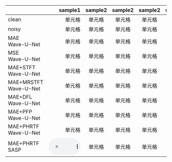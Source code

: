 |       | sample1 | sample2 | sample2 | sample2 | sample2 | sample2 |
| :-----| ----: | :----: | :----: | :----: | :----: | :----: |
| clean | 单元格 | 单元格 | 单元格 | 单元格 | 单元格 | 单元格 |
| noisy | 单元格 | 单元格 | 单元格 | 单元格 | 单元格 | 单元格 |
| MAE <br> Wave-U-Net | 单元格 | 单元格 | 单元格 | 单元格 | 单元格 | 单元格 |
| MSE <br> Wave-U-Net | 单元格 | 单元格 | 单元格 | 单元格 | 单元格 | 单元格 |
| MAE+STFT <br> Wave-U-Net | 单元格 | 单元格 | 单元格 | 单元格 | 单元格 | 单元格 |
| MAE+MRSTFT <br> Wave-U-Net | 单元格 | 单元格 | 单元格 | 单元格 | 单元格 | 单元格 |
| MAE+DFL <br> Wave-U-Net | 单元格 | 单元格 | 单元格 | 单元格 | 单元格 | 单元格 |
| MAE+PFP <br> Wave-U-Net | 单元格 | 单元格 | 单元格 | 单元格 | 单元格 | 单元格 |
| MAE+PHRTF <br> Wave-U-Net | 单元格 | 单元格 | 单元格 | 单元格 | 单元格 | 单元格 |
| MAE+PHRTF <br> SASP | <audio  style="width:100px;" src="./audios/p232_001.wav" controls="controls"/>| 单元格 | 单元格 | 单元格 | 单元格 | 单元格 |
